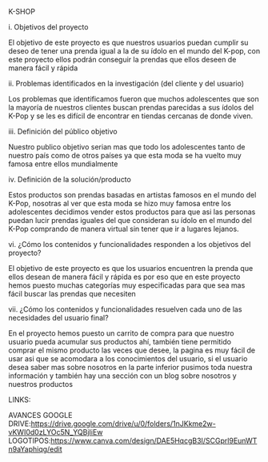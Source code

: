 
K-SHOP


i.	Objetivos del proyecto

El objetivo de este proyecto es que nuestros usuarios puedan cumplir su deseo de tener una prenda igual a la de su ídolo en el mundo del K-pop, con este proyecto ellos podrán conseguir la prendas que ellos deseen de manera fácil y rápida

ii.	Problemas identificados en la investigación (del cliente y del usuario)

Los problemas que identificamos fueron que muchos adolescentes que son la mayoría de nuestros clientes buscan prendas parecidas a sus ídolos del K-Pop y se les es difícil de encontrar en tiendas cercanas de donde viven.

iii.	Definición del público objetivo

Nuestro publico objetivo serian mas que todo los adolescentes tanto de nuestro país como de otros países ya que esta moda se ha vuelto muy famosa entre ellos mundialmente

iv.	Definición de la solución/producto

Estos productos son prendas basadas en artistas famosos en el mundo del K-Pop, nosotras al ver que esta moda se hizo muy famosa entre los adolescentes decidimos vender estos productos para que asi las personas puedan lucir prendas iguales del que consideran su ídolo en el mundo del K-Pop comprando de manera virtual sin tener que ir a lugares lejanos.

vi.	¿Cómo los contenidos y funcionalidades responden a los objetivos del proyecto?

El objetivo de este proyecto es que los usuarios encuentren la prenda que ellos desean de manera fácil y rápida es por eso que en este proyecto hemos puesto muchas categorías muy especificadas para que sea mas fácil buscar las prendas que necesiten

vii.	¿Cómo los contenidos y funcionalidades resuelven cada uno de las necesidades del usuario final?

En el proyecto hemos puesto un carrito de compra para que nuestro usuario pueda acumular sus productos ahí, también tiene permitido comprar el mismo producto las veces que desee, la pagina es muy fácil de usar asi que se acomodara a los conocimientos del usuario, si el usuario desea saber mas sobre nosotros en la parte inferior pusimos toda nuestra información y también hay una sección con un blog sobre nosotros y nuestros productos

LINKS:

AVANCES GOOGLE DRIVE:https://drive.google.com/drive/u/0/folders/1nJKkme2w-vKWI0d0zLYOc5N_YQBjIiEw
LOGOTIPOS:https://www.canva.com/design/DAE5HqcgB3I/SCGprl9EunWTn9aYaphiqg/edit
